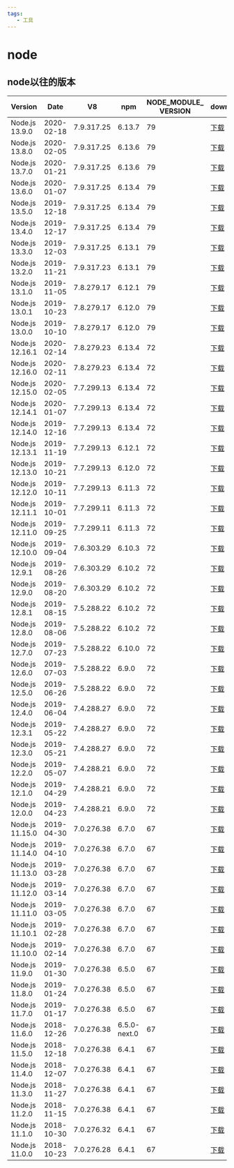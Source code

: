```yaml
---
tags:
   - 工具
---
```


# node

## node以往的版本
Version | Date |  V8  |   npm  | NODE_MODULE_<br>VERSION|   download |
-|-|-|-|-|-
Node.js 13.9.0 | 	2020-02-18 | 7.9.317.25 | 6.13.7 | 79  | [下载](https://nodejs.org/download/release/v13.9.0/) |
Node.js 13.8.0 | 	2020-02-05 | 7.9.317.25 | 6.13.6 | 79  | [下载](https://nodejs.org/download/release/v13.8.0/) |
Node.js 13.7.0 |	2020-01-21 | 7.9.317.25	| 6.13.6 | 79  | [下载](https://nodejs.org/download/release/v13.7.0/) |
Node.js 13.6.0 |	2020-01-07 | 7.9.317.25 | 6.13.4 | 79  | [下载](https://nodejs.org/download/release/v13.6.0/) | 
Node.js 13.5.0 |	2019-12-18 | 7.9.317.25 | 6.13.4 | 79  | [下载](https://nodejs.org/download/release/v13.5.0/) |
Node.js 13.4.0 |	2019-12-17 | 7.9.317.25 | 6.13.4 | 79  | [下载](https://nodejs.org/download/release/v13.4.0/) |
Node.js 13.3.0 |	2019-12-03 | 7.9.317.25 | 6.13.1 | 79  | [下载](https://nodejs.org/download/release/v13.3.0/) |
Node.js 13.2.0 |	2019-11-21 | 7.9.317.23 | 6.13.1 | 79  | [下载](https://nodejs.org/download/release/v13.2.0/) |
Node.js 13.1.0 |	2019-11-05 | 7.8.279.17 | 6.12.1 | 79  | [下载](https://nodejs.org/download/release/v13.1.0/) |
Node.js 13.0.1 |	2019-10-23 | 7.8.279.17 | 6.12.0 | 79  | [下载](https://nodejs.org/download/release/v13.0.1/) |
Node.js 13.0.0 |	2019-10-10 | 7.8.279.17 | 6.12.0 | 79  | [下载](https://nodejs.org/download/release/v13.0.0/) |
Node.js 12.16.1|  2020-02-14 | 7.8.279.23 | 6.13.4 | 72  | [下载](https://nodejs.org/download/release/v12.16.1/) |
Node.js 12.16.0|  2020-02-11 | 7.8.279.23 | 6.13.4 | 72  | [下载](https://nodejs.org/download/release/v12.16.0/) |
Node.js 12.15.0|  2020-02-05 | 7.7.299.13 | 6.13.4 | 72  | [下载](https://nodejs.org/download/release/v12.15.0/) |
Node.js 12.14.1|  2020-01-07 | 7.7.299.13 | 6.13.4 | 72  | [下载](https://nodejs.org/download/release/v12.14.1/) |
Node.js 12.14.0|  2019-12-16 | 7.7.299.13 | 6.13.4 | 72  | [下载](https://nodejs.org/download/release/v12.14.0/) |
Node.js 12.13.1|  2019-11-19 | 7.7.299.13 | 6.12.1 | 72  | [下载](https://nodejs.org/download/release/v12.13.1/) |
Node.js 12.13.0|  2019-10-21 | 7.7.299.13 | 6.12.0 | 72  | [下载](https://nodejs.org/download/release/v12.13.0/) |
Node.js 12.12.0| 	2019-10-11 | 7.7.299.13 | 6.11.3 | 72  | [下载](https://nodejs.org/download/release/v12.12.0/) |
Node.js 12.11.1| 	2019-10-01 | 7.7.299.11 | 6.11.3 | 72  | [下载](https://nodejs.org/download/release/v12.11.1/) |
Node.js 12.11.0| 	2019-09-25 | 7.7.299.11 | 6.11.3 | 72  | [下载](https://nodejs.org/download/release/v12.11.0/) |
Node.js 12.10.0| 	2019-09-04 | 7.6.303.29 | 6.10.3 | 72  | [下载](https://nodejs.org/download/release/v12.10.0/) |
Node.js 12.9.1| 	2019-08-26 | 7.6.303.29 | 6.10.2 | 72  | [下载](https://nodejs.org/download/release/v12.9.1/) |
Node.js 12.9.0| 	2019-08-20 | 7.6.303.29 | 6.10.2 | 72  | [下载](https://nodejs.org/download/release/v12.9.0/) |
Node.js 12.8.1| 	2019-08-15 | 7.5.288.22 | 6.10.2 | 72  | [下载](https://nodejs.org/download/release/v12.8.1/) |
Node.js 12.8.0| 	2019-08-06 | 7.5.288.22 | 6.10.2 | 72  | [下载](https://nodejs.org/download/release/v12.8.0/) |
Node.js 12.7.0| 	2019-07-23 | 7.5.288.22 | 6.10.0 | 72  | [下载](https://nodejs.org/download/release/v12.7.0/) |
Node.js 12.6.0| 	2019-07-03 | 7.5.288.22 | 6.9.0	 | 72  | [下载](https://nodejs.org/download/release/v12.6.0/) |
Node.js 12.5.0| 	2019-06-26 | 7.5.288.22 | 6.9.0	 | 72  | [下载](https://nodejs.org/download/release/v12.5.0/) |
Node.js 12.4.0| 	2019-06-04 | 7.4.288.27 | 6.9.0	 | 72  | [下载](https://nodejs.org/download/release/v12.4.0/) |
Node.js 12.3.1| 	2019-05-22 | 7.4.288.27 | 6.9.0	 | 72  | [下载](https://nodejs.org/download/release/v12.3.1/) |
Node.js 12.3.0| 	2019-05-21 | 7.4.288.27 | 6.9.0	 | 72  | [下载](https://nodejs.org/download/release/v12.3.0/) |
Node.js 12.2.0| 	2019-05-07 | 7.4.288.21 | 6.9.0	 | 72  | [下载](https://nodejs.org/download/release/v12.2.0/) |
Node.js 12.1.0| 	2019-04-29 | 7.4.288.21 | 6.9.0	 | 72  | [下载](https://nodejs.org/download/release/v12.1.0/) |
Node.js 12.0.0| 	2019-04-23 | 7.4.288.21 | 6.9.0	 | 72  | [下载](https://nodejs.org/download/release/v12.0.0/) |
Node.js 11.15.0| 	2019-04-30 | 7.0.276.38 | 6.7.0	 | 67  | [下载](https://nodejs.org/download/release/v11.15.0/) |
Node.js 11.14.0| 	2019-04-10 | 7.0.276.38 | 6.7.0	 | 67  | [下载](https://nodejs.org/download/release/v11.14.0/) |
Node.js 11.13.0| 	2019-03-28 | 7.0.276.38 | 6.7.0	 | 67  | [下载](https://nodejs.org/download/release/v11.13.0/) |
Node.js 11.12.0| 	2019-03-14 | 7.0.276.38 | 6.7.0	 | 67  | [下载](https://nodejs.org/download/release/v11.12.0/) |
Node.js 11.11.0| 	2019-03-05 | 7.0.276.38 | 6.7.0	 | 67  | [下载](https://nodejs.org/download/release/v11.11.0/) |
Node.js 11.10.1| 	2019-02-28 | 7.0.276.38 | 6.7.0	 | 67  | [下载](https://nodejs.org/download/release/v11.10.1/) |
Node.js 11.10.0| 	2019-02-14 | 7.0.276.38 | 6.7.0	 | 67  | [下载](https://nodejs.org/download/release/v11.10.0/) |
Node.js 11.9.0| 	2019-01-30 | 7.0.276.38 | 6.5.0	 | 67  | [下载](https://nodejs.org/download/release/v11.9.0/) |
Node.js 11.8.0| 	2019-01-24 | 7.0.276.38 | 6.5.0	 | 67  | [下载](https://nodejs.org/download/release/v11.8.0/) |
Node.js 11.7.0| 	2019-01-17 | 7.0.276.38 | 6.5.0	 | 67  | [下载](https://nodejs.org/download/release/v11.7.0/) |
Node.js 11.6.0| 2018-12-26 | 7.0.276.38 |6.5.0-next.0|67 | [下载](https://nodejs.org/download/release/v11.6.0/) | 
Node.js 11.5.0| 	2018-12-18 | 7.0.276.38 | 6.4.1  | 67  | [下载](https://nodejs.org/download/release/v11.5.0/) |
Node.js 11.4.0| 	2018-12-07 | 7.0.276.38 | 6.4.1	 | 67  | [下载](https://nodejs.org/download/release/v11.4.0/) |
Node.js 11.3.0| 	2018-11-27 | 7.0.276.38 | 6.4.1	 | 67  | [下载](https://nodejs.org/download/release/v11.3.0/) |
Node.js 11.2.0| 	2018-11-15 | 7.0.276.38 | 6.4.1	 | 67  | [下载](https://nodejs.org/download/release/v11.2.0/) |
Node.js 11.1.0| 	2018-10-30 | 7.0.276.32 | 6.4.1	 | 67  | [下载](https://nodejs.org/download/release/v11.1.0/) |
Node.js 11.0.0| 	2018-10-23 | 7.0.276.28 | 6.4.1	 | 67  | [下载](https://nodejs.org/download/release/v11.0.0/) |



